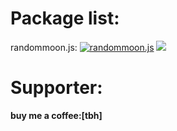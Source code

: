 # Package list:
randommoon.js: [![randommoon.js](https://img.shields.io/badge/npm-v1.0.12-blue?style=flat-square)](https://www.npmjs.com/package/randommoon.js) [![](https://img.shields.io/badge/-github-gray?logo=github&style=flat-square)](https://github.com/Kiadtisak3000/randommoon.js)

# Supporter:
**buy me a coffee:[tbh]**
